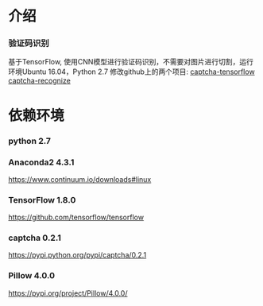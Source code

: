 介绍
====
### 验证码识别

基于TensorFlow, 使用CNN模型进行验证码识别，不需要对图片进行切割，运行环境Ubuntu 16.04，Python 2.7
修改github上的两个项目:
[captcha-tensorflow](https://github.com/JackonYang/captcha-tensorflow)
[captcha-recognize](https://github.com/PatrickLib/captcha_recognize)

 
依赖环境
=======
### python 2.7
### Anaconda2 4.3.1
https://www.continuum.io/downloads#linux
### TensorFlow 1.8.0
https://github.com/tensorflow/tensorflow
### captcha 0.2.1
https://pypi.python.org/pypi/captcha/0.2.1
### Pillow 4.0.0
https://pypi.org/project/Pillow/4.0.0/

